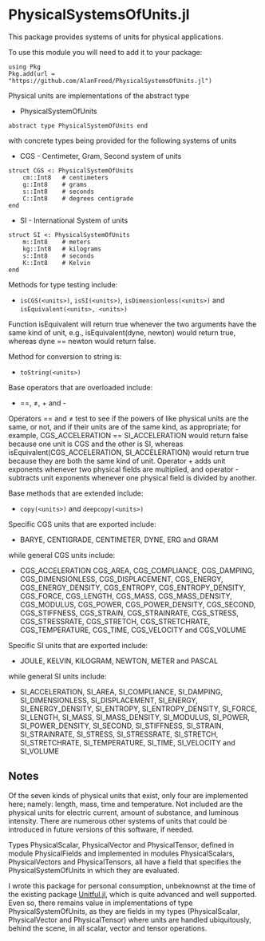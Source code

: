 # PhysicalSystemsOfUnits.jl

This package provides systems of units for physical applications.

To use this module you will need to add it to your package:

```
using Pkg
Pkg.add(url = "https://github.com/AlanFreed/PhysicalSystemsOfUnits.jl")
```

Physical units are implementations of the abstract type

  * PhysicalSystemOfUnits

```
abstract type PhysicalSystemOfUnits end
```

with concrete types being provided for the following systems of units

  * CGS - Centimeter, Gram, Second system of units

```
struct CGS <: PhysicalSystemOfUnits
    cm::Int8   # centimeters
    g::Int8    # grams
    s::Int8    # seconds
    C::Int8    # degrees centigrade
end
```

  * SI  - International System of units

```
struct SI <: PhysicalSystemOfUnits
    m::Int8    # meters
    kg::Int8   # kilograms
    s::Int8    # seconds
    K::Int8    # Kelvin
end
```

Methods for type testing include:

  * `isCGS(<units>)`, `isSI(<units>)`, `isDimensionless(<units>)` and `isEquivalent(<units>, <units>)`

Function isEquivalent will return true whenever the two arguments have the same kind of unit, e.g., isEquivalent(dyne, newton) would return true, whereas dyne == newton would return false.

Method for conversion to string is:

  * `toString(<units>)`

Base operators that are overloaded include:

  * ==, ≠, + and -

Operators == and ≠ test to see if the powers of like physical units are the same, or not, and if their units are of the same kind, as appropriate; for example, CGS_ACCELERATION == SI_ACCELERATION would return false because one unit is CGS and the other is SI, whereas isEquivalent(CGS_ACCELERATION, SI_ACCELERATION) would return true because they are both the same kind of unit. Operator + adds unit exponents whenever two physical fields are multiplied, and operator - subtracts unit exponents whenever one physical field is divided by another.

Base methods that are extended include:

  * `copy(<units>)` and `deepcopy(<units>)`

Specific CGS units that are exported include:

  * BARYE, CENTIGRADE, CENTIMETER, DYNE, ERG and GRAM

while general CGS units include:

  * CGS_ACCELERATION CGS_AREA, CGS_COMPLIANCE, CGS_DAMPING, CGS_DIMENSIONLESS, CGS_DISPLACEMENT, CGS_ENERGY, CGS_ENERGY_DENSITY, CGS_ENTROPY, CGS_ENTROPY_DENSITY, CGS_FORCE, CGS_LENGTH, CGS_MASS, CGS_MASS_DENSITY, CGS_MODULUS, CGS_POWER, CGS_POWER_DENSITY, CGS_SECOND, CGS_STIFFNESS, CGS_STRAIN, CGS_STRAINRATE, CGS_STRESS, CGS_STRESSRATE, CGS_STRETCH, CGS_STRETCHRATE, CGS_TEMPERATURE, CGS_TIME, CGS_VELOCITY and CGS_VOLUME

Specific SI units that are exported include:

  * JOULE, KELVIN, KILOGRAM, NEWTON, METER and PASCAL

while general SI units include:

  * SI_ACCELERATION, SI_AREA, SI_COMPLIANCE, SI_DAMPING, SI_DIMENSIONLESS, SI_DISPLACEMENT, SI_ENERGY, SI_ENERGY_DENSITY, SI_ENTROPY, SI_ENTROPY_DENSITY, SI_FORCE, SI_LENGTH, SI_MASS, SI_MASS_DENSITY, SI_MODULUS, SI_POWER, SI_POWER_DENSITY, SI_SECOND, SI_STIFFNESS, SI_STRAIN, SI_STRAINRATE, SI_STRESS, SI_STRESSRATE, SI_STRETCH, SI_STRETCHRATE, SI_TEMPERATURE, SI_TIME, SI_VELOCITY and SI_VOLUME

## Notes

Of the seven kinds of physical units that exist, only four are implemented here; namely: length, mass, time and temperature. Not included are the physical units for electric current, amount of substance, and luminous intensity. There are numerous other systems of units that could be introduced in future versions of this software, if needed.

Types PhysicalScalar, PhysicalVector and PhysicalTensor, defined in module PhysicalFields and implemented in modules PhysicalScalars, PhysicalVectors and PhysicalTensors, all have a field that specifies the PhysicalSystemOfUnits in which they are evaluated.

I wrote this package for personal consumption, unbeknownst at the time of the existing package [Unitful.jl](https://github.com/PainterQubits/Unitful.jl), which is quite advanced and well supported. Even so, there remains value in implementations of type PhysicalSystemOfUnits, as they are fields in my types \(PhysicalScalar, PhysicalVector and PhysicalTensor\) where units are handled ubiquitously, behind the scene, in all scalar, vector and tensor operations.

